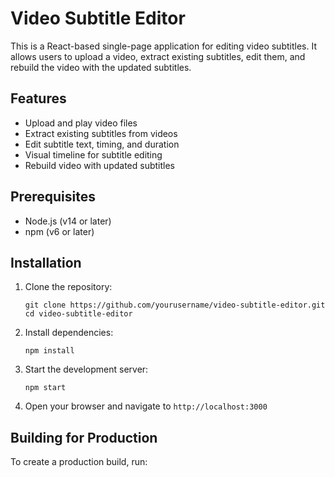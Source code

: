 # Video Subtitle Editor

This is a React-based single-page application for editing video subtitles. It allows users to upload a video, extract existing subtitles, edit them, and rebuild the video with the updated subtitles.

## Features

- Upload and play video files
- Extract existing subtitles from videos
- Edit subtitle text, timing, and duration
- Visual timeline for subtitle editing
- Rebuild video with updated subtitles

## Prerequisites

- Node.js (v14 or later)
- npm (v6 or later)

## Installation

1. Clone the repository:
   ```
   git clone https://github.com/yourusername/video-subtitle-editor.git
   cd video-subtitle-editor
   ```

2. Install dependencies:
   ```
   npm install
   ```

3. Start the development server:
   ```
   npm start
   ```

4. Open your browser and navigate to `http://localhost:3000`

## Building for Production

To create a production build, run:
